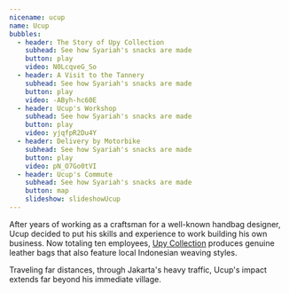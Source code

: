 ```yaml
---
nicename: ucup
name: Ucup
bubbles:
  - header: The Story of Upy Collection
    subhead: See how Syariah's snacks are made
    button: play
    video: N0LcqveG_So
  - header: A Visit to the Tannery
    subhead: See how Syariah's snacks are made
    button: play
    video: -AByh-hc60E
  - header: Ucup's Workshop
    subhead: See how Syariah's snacks are made
    button: play
    video: yjqfpR2Du4Y
  - header: Delivery by Motorbike
    subhead: See how Syariah's snacks are made
    button: play
    video: pN_O7Go0tVI
  - header: Ucup's Commute
    subhead: See how Syariah's snacks are made
    button: map
    slideshow: slideshowUcup
---
```


<p>After years of working as a craftsman for a well-known handbag designer, Ucup decided to put his skills and experience to work building his own business. Now totaling ten employees, <a href="http://upycollection.com/" target="_blank">Upy Collection</a> produces genuine leather bags that also feature local Indonesian weaving styles.</p>

<p class="slideshow-only">Traveling far distances, through Jakarta's heavy traffic, Ucup's impact extends far beyond his immediate village.</p>
